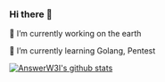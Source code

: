 ### Hi there 👋

<!--
**AnswerW3I/AnswerW3I** is a ✨ _special_ ✨ repository because its `README.md` (this file) appears on your GitHub profile.

Here are some ideas to get you started:

- //🔭 I’m currently working on the earth
- //🌱 I’m currently learning Golang
- //👯 I’m looking to collaborate on ...
- //🤔 I’m looking for help with ...
- //💬 Ask me about ...
- //📫 How to reach me: ...
- //😄 Pronouns: ...
- //⚡ Fun fact: ...
-->
🔭 I’m currently working on the earth

🌱 I’m currently learning Golang, Pentest

[![AnswerW3I's github stats](https://github-readme-stats.vercel.app/api?username=AnswerW3I&show_icons=true)](https://github.com/anuraghazra/github-readme-stats)
